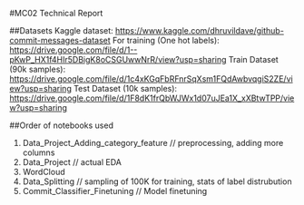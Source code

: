 #MC02 Technical Report

##Datasets
Kaggle dataset:
https://www.kaggle.com/dhruvildave/github-commit-messages-dataset
For training (One hot labels):
https://drive.google.com/file/d/1--pKwP_HX1f4HIr5DBigK8oCSGUwwNrR/view?usp=sharing
Train Dataset (90k samples): 
https://drive.google.com/file/d/1c4xKGqFbRFnrSqXsm1FQdAwbvqgiS2ZE/view?usp=sharing
Test Dataset (10k samples): 
https://drive.google.com/file/d/1F8dK1frQbWJWx1d07uJEa1X_xXBtwTPP/view?usp=sharing


##Order of notebooks used
1. Data_Project_Adding_category_feature // preprocessing, adding more columns
2. Data_Project  // actual EDA
3. WordCloud 
4. Data_Splitting // sampling of 100K for training, stats of label distrubution
5. Commit_Classifier_Finetuning // Model finetuning

